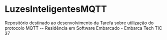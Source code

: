 # LuzesInteligentesMQTT
Repositório destinado ao desenvolvimento da Tarefa sobre utilização do protocolo MQTT -- Residência em Software Embarcado - Embarca Tech TIC 37
